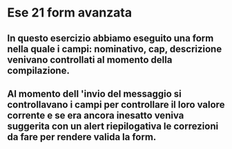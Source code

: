 # Ese 21 form avanzata

## In questo esercizio abbiamo eseguito una form nella quale i campi:  nominativo, cap, descrizione venivano controllati  al momento della compilazione. 

##  Al momento dell 'invio del messaggio si controllavano i campi per controllare il loro valore corrente e se era ancora inesatto veniva suggerita con un alert riepilogativa le correzioni da fare per rendere valida la form. 
